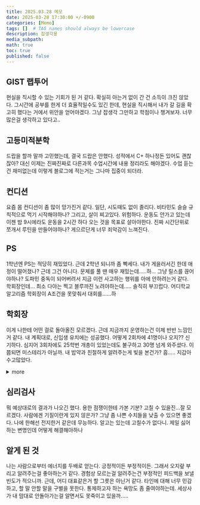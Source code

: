 ```yaml
---
title: 2025.03.28 메모
date: 2025-03-28 17:30:00 +/-0900
categories: [Memo]
tags: []  # TAG names should always be lowercase
description: 잡생각용 
media_subpath:
math: true
toc: true
published: false
---
```

## GIST 랩투어
현실을 직시할 수 있는 기회가 된 거 같다. 
확실히 아는거 없이 간 건 소득이 크진 않았다.
그시간에 공부를 한게 더 효율적일수도 있긴 한데, 현실을 직시해서 내가 갈 길을 확고히 했다는 거에서 위안을 얻어야겠다.
그냥 잡생각 그만하고 학점이나 챙겨보자. 너무 많은걸 생각하고 있다고..

## 고등미적분학
드랍을 할까 말까 고민했는데, 결국 드랍은 안했다.
성적에서 C+ 하나정돈 있어도 괜찮잖아?
대신 이제는 진짜진짜로 다른과목 수업시간에 내용 정리라도 해야겠다. 
수업 듣는건 재미없는데 이렇게 블로그에 적는거는 그나마 집중이 되더라.

## 컨디션
요즘 몸 컨디션이 좀 많이 망가진거 같다.
일단, 시도때도 없이 졸리다. 비타민도 슬슬 규칙적으로 먹기 시작해야하나?
그리고, 살이 찌고있다. 위험하다. 운동도 안가고 있는데 이젠 밤 9시에라도 운동을 2시간 하다 오는 것을 목표로 살아야한다.
진짜 시간단위로 쪼개서 루틴을 만들어야하나?
게으르단게 너무 죄악감이 느껴진다.

## PS
1학년엔 PS는 적당히 재밌었다. 근데 2학년 되니까 좀 빡세다. 내가 게을러서긴 한데 애정이 떨어졌나?
근데 그건 아니다. 문제를 풀 땐 매우 재밌는데.....하... 그냥 릴스를 끊어야하나?
도파민 중독이 되어버려서 지금 이런 사고하는 행위를 아에 안하려는거 같다. 
학회장인데... 최소 다야는 찍고 블루까진 노려야하는데.....
솔직히 부끄럽다. 어디학교 알고리즘 학회장이 A조건을 못맞춰서 대회를......하

## 학회장
이게 나한테 어떤 걸로 돌아올진 모르겠다.
근데 지금까지 운영하는건 이제 반반 느낌인거 같다.
내 계획대로, 신입생 유치에는 성공했다. 어떻게 2회차에 41명이나 오지?? 신기하다. 심지어 3회차에도 25학번 개총이 있었는데도 불구하고 30명 넘게 와주셨다.
이쯤되면 미스테리가 아닐까. 내 밥약과 친절하게 알려주는게 빛을 본건가? 흠.....
지갑아 수고많았다.
<details>
<summary>more</summary>

대회 운영쪽에서는 그냥 죽자. 이말밖에 못할정도로 못하고 있다. 문제 선정부터 그따구로 했으면 안됐는데.
대회 끝나자마자 다음대회 및 학회용으로 미리 문서를 만들어야하나.... 해야하긴 하지. 
제발.. 제발... 좀 잘 되었음 좋겠는데, 내 능력이 너무 안좋다. 미칠거같다. 아니 대회를 어떻게 5월 17일에 여는걸 두달 전에 공지하냐고.....
</details>

## 심리검사
뭐 예상대로의 결과가 나오긴 했다. 용한 점쟁이한테 가본 기분?
고칠 수 있을진...잘 모르겠다. 사람에겐 기질이란게 있지 않은가?
그냥 좀 나쁜 수치들을 낮출 수 있으면 좋겠다.
나에 한해선 전지한거 같은데 무능하다. 알고는 있는데 고칠수가 없다니. 제일 싫어하는 변명인데 어떻게 해결해야하나

## 알게 된 것
나는 사람으로부터 에너지를 두배로 얻는다. 긍정적이든 부정적이든.
그래서 오지랖 부리고 알려주는걸 좋아하는거 같다. 경험상 모르는걸 알려주는건 부정적인 피드백을 보낼 빈도가 적으니까.
근데, 어디 대표같은거 할 그릇은 아닌거 같다. 타인에 대해 너무 민감하고, 할 말 안할 말을 구별을 못한다.
통제하고자 하는 욕망도 좀 줄여야하는데. 세상사가 내 맘대로 안돌아가는걸 알면서도 못죽이고 있을까.....
